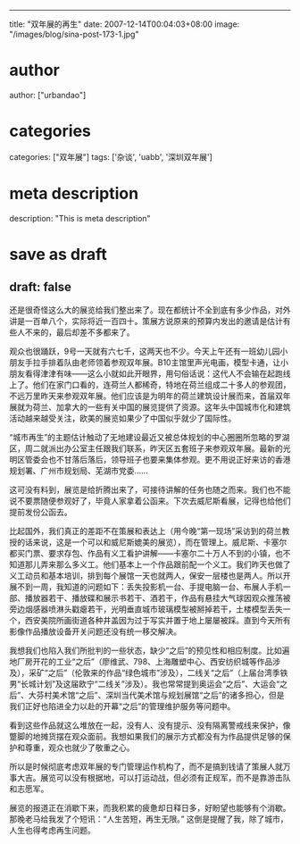 
---
title: "双年展的再生"
date: 2007-12-14T00:04:03+08:00
image: "/images/blog/sina-post-173-1.jpg"
# author
author: ["urbandao"]
# categories
categories: ["双年展"]
tags: ['杂谈', 'uabb', '深圳双年展']
# meta description
description: "This is meta description"
# save as draft
draft: false
---

还是很奇怪这么大的展览给我们整出来了。现在都统计不全到底有多少作品，对外讲是一百单八个，实际将近一百四十。策展方说原来的预算内发出的邀请是估计有些人不来的，最后却差不多都来了。

观众也很踊跃，9号一天就有六七千，这两天也不少。今天上午还有一班幼儿园小朋友手拉手排着队由老师领着参观双年展。B10主馆里声光电画，模型卡通，让小朋友看得津津有味——这么小就如此开眼界，用句俗话说：这代人不会输在起跑线上了。他们在家门口看的，连荷兰人都稀奇，特地在荷兰组成二十多人的参观团，不远万里昨天来参观双年展。他们应该是为明年的荷兰建筑设计展而来，首届双年展就为荷兰、加拿大的一些有关中国的展览提供了资源。这年头中国城市化和建筑活动越来越受关注，欧美的展览如果少了中国似乎就少了国际性。

“城市再生”的主题估计触动了无地建设最近又被总体规划的中心圈圈所忽略的罗湖区，周二就派出办公室主任跟我们联系，昨天区五套班子来参观双年展。最新的光明区管委会也不甘落后落后，领导班子也要来集体参观。更不用说正好来访的香港规划署、广州市规划局、芜湖市党委......

这可没有料到，展览是给折腾出来了，可接待讲解的任务也随之而来。我们也不能说不要票随便参观好了，毕竟人家拿着公函来。下次去威尼斯看展，记得也给他们提前发份公函去。

比起国外，我们真正的差距不在策展和表达上（用今晚“第一现场”采访到的荷兰教授的话来说，这是一个可以和威尼斯媲美的展览），而在管理上。威尼斯、卡塞尔都买门票、要求存包、作品有义工看护讲解——卡塞尔二十万人不到的小镇，也不知道那儿弄来那么多义工。他们基本上一个作品跟前配一个义工。我们昨天也做了义工动员和基本培训，排到每个展馆一天也就两人，保安一层楼也是两人。所以开展不到一周，我知道的问题如下：丢失投影机一台、手提电脑一台、布展人手机一部、播放器若干、播放碟和展示书若干、酒若干，作品有悬挂大气球因观众推荡被旁边烟感器喷淋头戳瘪若干，光明垂直城市玻璃模型被掰掉若干，土楼模型丢失一个，西安美院所画街道各种井盖因为过于写实并置于地上屡屡被踩。直到今天所有影像作品播放设备开关问题还没有统一移交解决。

我想我们也陷入我们所批判的一些状态，缺少“之后”的预见性和相应制度。比如遍地厂房开花的工业“之后”（廖维武、798、上海雕塑中心、西安纺织城等作品涉及），采矿“之后”（伦敦来的作品“绿色城市”涉及），二线关“之后”（上届台湾季铁男“长城计划”及这届欧宁“二线关”涉及）。我也常常提到奥运会“之后”、大运会“之后”、大芬村美术馆“之后”、深圳当代美术馆与规划展馆“之后”的诸多担心，但是我们正好也陷进全力以赴的开幕“之后”的管理维护服务等问题中。

看到这些作品就这么堆放在一起，没有人、没有提示、没有隔离警戒线来保护，像蹩脚的地摊货摆在观众面前。我想如果我们的展示方式都没有为作品提供足够的保护和尊重，观众也就少了敬重之心。

所以是时候彻底考虑双年展的专门管理运作机构了，而不是搞到钱请了策展人就万事大吉。展览可以没有根据地，可以打运动战，但必须有正规军，而不是靠游击队和志愿军。

展览的报道正在消歇下来，而我积累的疲惫却日释日多，好盼望也能够有个消歇。那晚老马给我发了个短讯：“人生苦短，再生无限。” 这倒是提醒了我，除了城市，人生也得考虑再生问题。
